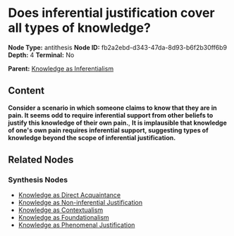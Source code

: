 # Does inferential justification cover all types of knowledge?

**Node Type:** antithesis
**Node ID:** fb2a2ebd-d343-47da-8d93-b6f2b30ff6b9
**Depth:** 4
**Terminal:** No

**Parent:** [Knowledge as Inferentialism](knowledge-as-inferentialism-synthesis-469e1a6a-4f3f-45af-b2a1-659a333ce6a6.md)

## Content

**Consider a scenario in which someone claims to know that they are in pain. It seems odd to require inferential support from other beliefs to justify this knowledge of their own pain.**, **It is implausible that knowledge of one's own pain requires inferential support, suggesting types of knowledge beyond the scope of inferential justification.**

## Related Nodes

### Synthesis Nodes

- [Knowledge as Direct Acquaintance](knowledge-as-direct-acquaintance-synthesis-eda99769-0ed7-4e4c-bd1b-2172f05e207b.md)
- [Knowledge as Non-inferential Justification](knowledge-as-non-inferential-justification-synthesis-6dbe9697-80bc-4453-b2c3-4f6d8ee3c9b8.md)
- [Knowledge as Contextualism](knowledge-as-contextualism-synthesis-4bb77633-70b9-4d67-a4df-d6286ccf50ab.md)
- [Knowledge as Foundationalism](knowledge-as-foundationalism-synthesis-52fbca13-6e3d-44a8-b8cc-ad20cee52edb.md)
- [Knowledge as Phenomenal Justification](knowledge-as-phenomenal-justification-synthesis-cce7e73d-352c-4d53-b82a-aa5d8553724c.md)
